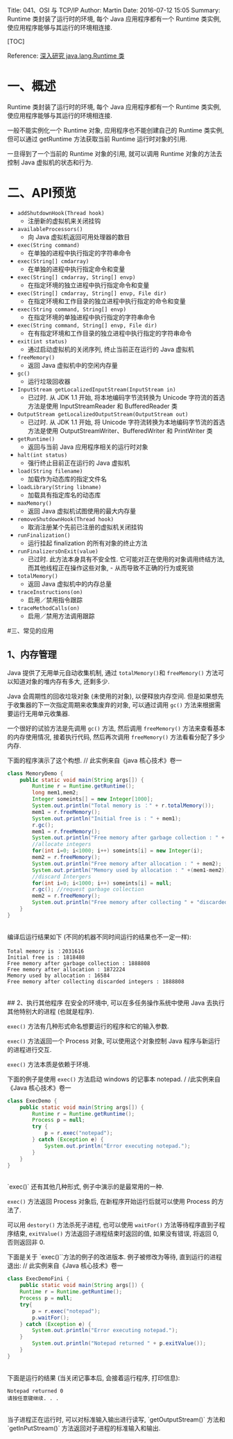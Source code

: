 Title: 041、OSI 与 TCP/IP
Author: Martin
Date: 2016-07-12 15:05
Summary: Runtime 类封装了运行时的环境, 每个 Java 应用程序都有一个 Runtime 类实例, 使应用程序能够与其运行的环境相连接.

[TOC]

Reference: [深入研究 java.lang.Runtime 类](http://lavasoft.blog.51cto.com/62575/15565/)

# 一、概述
Runtime 类封装了运行时的环境, 每个 Java 应用程序都有一个 Runtime 类实例, 使应用程序能够与其运行的环境相连接.

一般不能实例化一个 Runtime 对象, 应用程序也不能创建自己的 Runtime 类实例, 但可以通过 getRuntime 方法获取当前 Runtime 运行时对象的引用.

一旦得到了一个当前的 Runtime 对象的引用, 就可以调用 Runtime 对象的方法去控制 Java 虚拟机的状态和行为.

# 二、API预览
- `addShutdownHook(Thread hook)`
    + 注册新的虚拟机来关闭挂钩
- `availableProcessors()`
    + 向 Java 虚拟机返回可用处理器的数目
- `exec(String command)`
    + 在单独的进程中执行指定的字符串命令
- `exec(String[] cmdarray)`
    + 在单独的进程中执行指定命令和变量
- `exec(String[] cmdarray, String[] envp)`
    + 在指定环境的独立进程中执行指定命令和变量
- `exec(String[] cmdarray, String[] envp, File dir)`
    + 在指定环境和工作目录的独立进程中执行指定的命令和变量
- `exec(String command, String[] envp)`
    + 在指定环境的单独进程中执行指定的字符串命令
- `exec(String command, String[] envp, File dir)`
    + 在有指定环境和工作目录的独立进程中执行指定的字符串命令
- `exit(int status)`
    + 通过启动虚拟机的关闭序列, 终止当前正在运行的 Java 虚拟机
- `freeMemory()`
    + 返回 Java 虚拟机中的空闲内存量
- `gc()`
    + 运行垃圾回收器
- `InputStream getLocalizedInputStream(InputStream in)`
    + 已过时. 从 JDK 1.1 开始, 将本地编码字节流转换为 Unicode 字符流的首选方法是使用 InputStreamReader 和 BufferedReader 类
- `OutputStream getLocalizedOutputStream(OutputStream out)`
    + 已过时. 从 JDK 1.1 开始, 将 Unicode 字符流转换为本地编码字节流的首选方法是使用 OutputStreamWriter、BufferedWriter 和 PrintWriter 类
- `getRuntime()`
    + 返回与当前 Java 应用程序相关的运行时对象
- `halt(int status)`
    + 强行终止目前正在运行的 Java 虚拟机
- `load(String filename)`
    + 加载作为动态库的指定文件名
- `loadLibrary(String libname)`
    + 加载具有指定库名的动态库
- `maxMemory()`
    + 返回 Java 虚拟机试图使用的最大内存量
- `removeShutdownHook(Thread hook)`
    + 取消注册某个先前已注册的虚拟机关闭挂钩
- `runFinalization()`
    + 运行挂起 finalization 的所有对象的终止方法
- `runFinalizersOnExit(value)`
    + 已过时. 此方法本身具有不安全性. 它可能对正在使用的对象调用终结方法, 而其他线程正在操作这些对象, - 从而导致不正确的行为或死锁
- `totalMemory()`
    + 返回 Java 虚拟机中的内存总量
- `traceInstructions(on)`
    + 启用／禁用指令跟踪
- `traceMethodCalls(on)`
    + 启用／禁用方法调用跟踪

#三、常见的应用
## 1、内存管理
Java 提供了无用单元自动收集机制, 通过 `totalMemory()`和 `freeMemory()` 方法可以知道对象的堆内存有多大, 还剩多少.

Java 会周期性的回收垃圾对象 (未使用的对象), 以便释放内存空间. 但是如果想先于收集器的下一次指定周期来收集废弃的对象, 可以通过调用 `gc()` 方法来根据需要运行无用单元收集器.

一个很好的试验方法是先调用 `gc()` 方法, 然后调用 `freeMemory()` 方法来查看基本的内存使用情况, 接着执行代码, 然后再次调用 `freeMemory()` 方法看看分配了多少内存.

下面的程序演示了这个构想. // 此实例来自《java 核心技术》卷一

```java
class MemoryDemo {
    public static void main(String args[]) {
        Runtime r = Runtime.getRuntime();
        long mem1,mem2;
        Integer someints[] = new Integer[1000];
        System.out.println("Total memory is ：" + r.totalMemory());
        mem1 = r.freeMemory();
        System.out.println("Initial free is : " + mem1);
        r.gc();
        mem1 = r.freeMemory();
        System.out.println("Free memory after garbage collection : " + mem1);
        //allocate integers
        for(int i=0; i<1000; i++) someints[i] = new Integer(i);
        mem2 = r.freeMemory();
        System.out.println("Free memory after allocation : " + mem2);
        System.out.println("Memory used by allocation : " +(mem1-mem2));
        //discard Intergers
        for(int i=0; i<1000; i++) someints[i] = null;
        r.gc(); //request garbage collection
        mem2 = r.freeMemory();
        System.out.println("Free memory after collecting " + "discarded integers : " + mem2);
    }
}
```
<br>
编译后运行结果如下 (不同的机器不同时间运行的结果也不一定一样):

```
Total memory is ：2031616
Initial free is : 1818488
Free memory after garbage collection : 1888808
Free memory after allocation : 1872224
Memory used by allocation : 16584
Free memory after collecting discarded integers : 1888808
```
<br>
## 2、执行其他程序
在安全的环境中, 可以在多任务操作系统中使用 Java 去执行其他特别大的进程 (也就是程序).

`exec()` 方法有几种形式命名想要运行的程序和它的输入参数.

`exec()` 方法返回一个 Process 对象, 可以使用这个对象控制 Java 程序与新运行的进程进行交互.

`exec()` 方法本质是依赖于环境.

下面的例子是使用 `exec()` 方法启动 windows 的记事本 notepad. / /此实例来自《Java 核心技术》卷一

```java
class ExecDemo {
    public static void main(String args[]) {
        Runtime r = Runtime.getRuntime();
        Process p = null;
        try {
            p = r.exec("notepad");
        } catch (Exception e) {
            System.out.println("Error executing notepad.");
        }
    }
}
```
<br>
`exec()` 还有其他几种形式, 例子中演示的是最常用的一种.

`exec()` 方法返回 Process 对象后, 在新程序开始运行后就可以使用 Process 的方法了.

可以用 `destory()` 方法杀死子进程, 也可以使用 `waitFor()` 方法等待程序直到子程序结束, `exitValue()` 方法返回子进程结束时返回的值, 如果没有错误, 将返回 0, 否则返回非 0.

下面是关于 `exec()``方法的例子的改进版本. 例子被修改为等待, 直到运行的进程退出: // 此实例来自《Java 核心技术》卷一

```java
class ExecDemoFini {
    public static void main(String args[]) {
    Runtime r = Runtime.getRuntime();
    Process p = null;
    try{
        p = r.exec("notepad");
        p.waitFor();
    } catch (Exception e) {
        System.out.println("Error executing notepad.");
    }
        System.out.println("Notepad returned " + p.exitValue());
    }
}
```
<br>
下面是运行的结果 (当关闭记事本后, 会接着运行程序, 打印信息):

```
Notepad returned 0
请按任意键继续. . .
```
<br>
当子进程正在运行时, 可以对标准输入输出进行读写, `getOutputStream()` 方法和 `getInPutStream()` 方法返回对子进程的标准输入和输出.
